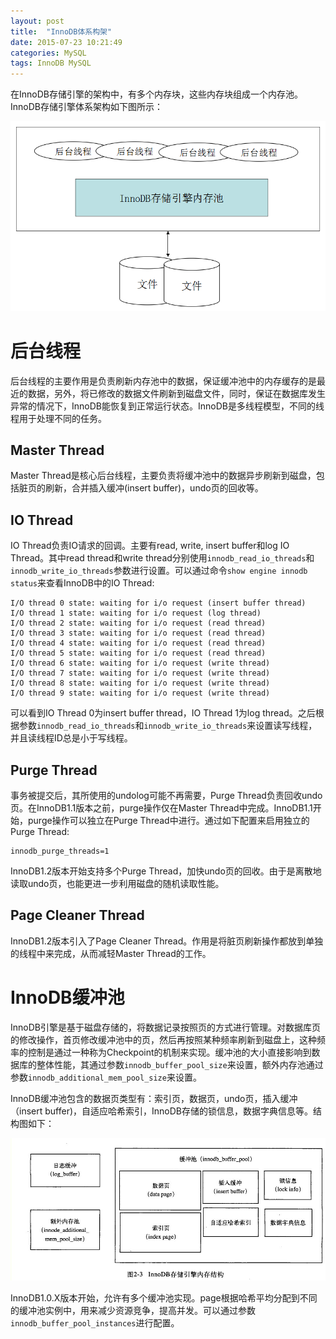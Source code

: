 ```yaml
---
layout: post
title:  "InnoDB体系构架"
date: 2015-07-23 10:21:49
categories: MySQL
tags: InnoDB MySQL
---
```


在InnoDB存储引擎的架构中，有多个内存块，这些内存块组成一个内存池。InnoDB存储引擎体系架构如下图所示：

![innodb构架](/assets/img/innodb-1.png)

# 后台线程 #

后台线程的主要作用是负责刷新内存池中的数据，保证缓冲池中的内存缓存的是最近的数据，另外，将已修改的数据文件刷新到磁盘文件，同时，保证在数据库发生异常的情况下，InnoDB能恢复到正常运行状态。InnoDB是多线程模型，不同的线程用于处理不同的任务。

## Master Thread ##

Master Thread是核心后台线程，主要负责将缓冲池中的数据异步刷新到磁盘，包括脏页的刷新，合并插入缓冲(insert buffer)，undo页的回收等。

## IO Thread ##

IO Thread负责IO请求的回调。主要有read, write, insert buffer和log IO Thread。其中read thread和write thread分别使用`innodb_read_io_threads`和`innodb_write_io_threads`参数进行设置。可以通过命令`show engine innodb status`来查看InnoDB中的IO Thread:

```
I/O thread 0 state: waiting for i/o request (insert buffer thread)
I/O thread 1 state: waiting for i/o request (log thread)
I/O thread 2 state: waiting for i/o request (read thread)
I/O thread 3 state: waiting for i/o request (read thread)
I/O thread 4 state: waiting for i/o request (read thread)
I/O thread 5 state: waiting for i/o request (read thread)
I/O thread 6 state: waiting for i/o request (write thread)
I/O thread 7 state: waiting for i/o request (write thread)
I/O thread 8 state: waiting for i/o request (write thread)
I/O thread 9 state: waiting for i/o request (write thread)
```

可以看到IO Thread 0为insert buffer thread，IO Thread 1为log thread。之后根据参数`innodb_read_io_threads`和`innodb_write_io_threads`来设置读写线程，并且读线程ID总是小于写线程。

## Purge Thread ##

事务被提交后，其所使用的undolog可能不再需要，Purge Thread负责回收undo页。在InnoDB1.1版本之前，purge操作仅在Master Thread中完成。InnoDB1.1开始，purge操作可以独立在Purge Thread中进行。通过如下配置来启用独立的Purge Thread:

```
innodb_purge_threads=1
```
InnoDB1.2版本开始支持多个Purge Thread，加快undo页的回收。由于是离散地读取undo页，也能更进一步利用磁盘的随机读取性能。

## Page Cleaner Thread ##

InnoDB1.2版本引入了Page Cleaner Thread。作用是将脏页刷新操作都放到单独的线程中来完成，从而减轻Master Thread的工作。

# InnoDB缓冲池 #

InnoDB引擎是基于磁盘存储的，将数据记录按照页的方式进行管理。对数据库页的修改操作，首页修改缓冲池中的页，然后再按照某种频率刷新到磁盘上，这种频率的控制是通过一种称为Checkpoint的机制来实现。缓冲池的大小直接影响到数据库的整体性能，其通过参数`innodb_buffer_pool_size`来设置，额外内存池通过参数`innodb_additional_mem_pool_size`来设置。

InnoDB缓冲池包含的数据页类型有：索引页，数据页，undo页，插入缓冲（insert buffer)，自适应哈希索引，InnoDB存储的锁信息，数据字典信息等。结构图如下：

![innodb构架](/assets/img/innodb-2.jpg)

InnoDB1.0.X版本开始，允许有多个缓冲池实现。page根据哈希平均分配到不同的缓冲池实例中，用来减少资源竞争，提高并发。可以通过参数`innodb_buffer_pool_instances`进行配置。

